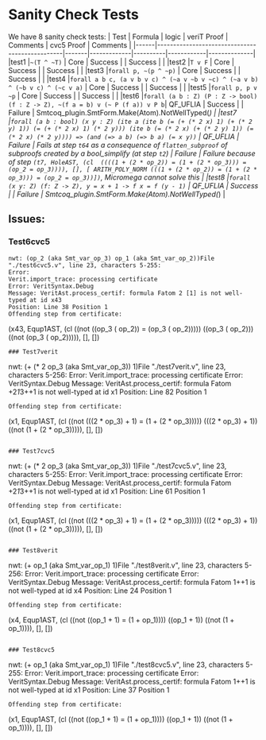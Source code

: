 
# Sanity Check Tests
We have 8 sanity check tests:
| Test | Formula                                        | logic | veriT Proof | Comments | cvc5 Proof | Comments     | 
|------|------------------------------------------------|-------|-------------|----------|------------|--------------|
|test1 |`~(T ^ ~T)`                                     | Core  | Success      |          | Success    |              |
|test2 |`T v F`                                         | Core  | Success      |          | Success     |              |
|test3 |`forall p, ~(p ^ ~p)`                           | Core  | Success      |          | Success     |              |
|test4 |`forall a b c, (a v b v c) ^ (~a v ~b v ~c) ^ (~a v b) ^ (~b v c) ^ (~c v a)`    | Core  | Success      |          | Success     |              | 
|test5 |`forall p, p v ~p`                              | Core  | Success      |          | Success     |             |
|test6 |`forall (a b : Z) (P : Z -> bool) (f : Z -> Z), ~(f a = b) v (~ P (f a)) v P b`| QF_UFLIA | Success     |          | Failure    | Smtcoq_plugin.SmtForm.Make(Atom).NotWellTyped(_) |
|test7 |`forall (a b : bool) (x y : Z) (ite a (ite b (= (+ (* 2 x) 1) (+ (* 2 y) 1)) (= (+ (* 2 x) 1) (* 2 y))) (ite b (= (* 2 x) (+ (* 2 y) 1)) (= (* 2 x) (* 2 y)))) => (and (=> a b) (=> b a) (= x y))` | QF_UFLIA | Failure      | Fails at step `t64` as a consequence of `flatten_subproof` of subproofs created by a bool_simplify (at step `t2`)  | Failure     | Failure because of step `(t7, HoleAST, (cl  ((((1 + (2 * op_2)) = (1 + (2 * op_3))) = (op_2 = op_3)))), [], [ ARITH_POLY_NORM (((1 + (2 * op_2)) = (1 + (2 * op_3))) = (op_2 = op_3))])`, Micromega cannot solve this |
|test8 |`forall (x y: Z) (f: Z -> Z), y = x + 1 -> f x = f (y - 1)` | QF_UFLIA | Success     |         | Failure    | Smtcoq_plugin.SmtForm.Make(Atom).NotWellTyped(_) |

## Issues:

### Test6cvc5
```
nwt: (op_2 (aka Smt_var_op_3) op_1 (aka Smt_var_op_2))File "./test6cvc5.v", line 23, characters 5-255:
Error:
Verit.import_trace: processing certificate
Error: VeritSyntax.Debug
Message: VeritAst.process_certif: formula Fatom 2 [1] is not well-typed at id x43
Position: Line 38 Position 1
Offending step from certificate:
```
(x43, Equp1AST, (cl  ((not ((op_3 ( op_2)) = (op_3 ( op_2))))) ((op_3 ( op_2))) ((not (op_3 ( op_2))))), [], [])
```
### Test7verit
```
nwt: (+ (* 2 op_3 (aka Smt_var_op_3)) 1)File "./test7verit.v", line 23, characters 5-256:
Error:
Verit.import_trace: processing certificate
Error: VeritSyntax.Debug
Message: VeritAst.process_certif: formula Fatom +2*1*3++1 is not well-typed at id x1
Position: Line 82 Position 1
```
Offending step from certificate:
```
(x1, Equp1AST, (cl  ((not (((2 * op_3) + 1) = (1 + (2 * op_3))))) (((2 * op_3) + 1)) ((not (1 + (2 * op_3))))), [], [])
```

### Test7cvc5
```
nwt: (+ (* 2 op_3 (aka Smt_var_op_3)) 1)File "./test7cvc5.v", line 23, characters 5-255:
Error:
Verit.import_trace: processing certificate
Error: VeritSyntax.Debug
Message: VeritAst.process_certif: formula Fatom +2*1*3++1 is not well-typed at id x1
Position: Line 61 Position 1

```
Offending step from certificate:
```
(x1, Equp1AST, (cl  ((not (((2 * op_3) + 1) = (1 + (2 * op_3))))) (((2 * op_3) + 1)) ((not (1 + (2 * op_3))))), [], [])
```

### Test8verit
```
nwt: (+ op_1 (aka Smt_var_op_1) 1)File "./test8verit.v", line 23, characters 5-256:
Error:
Verit.import_trace: processing certificate
Error: VeritSyntax.Debug
Message: VeritAst.process_certif: formula Fatom 1++1 is not well-typed at id x4
Position: Line 24 Position 1
```
Offending step from certificate:
```
(x4, Equp1AST, (cl  ((not ((op_1 + 1) = (1 + op_1)))) ((op_1 + 1)) ((not (1 + op_1)))), [], [])
```

### Test8cvc5
```
nwt: (+ op_1 (aka Smt_var_op_1) 1)File "./test8cvc5.v", line 23, characters 5-255:
Error:
Verit.import_trace: processing certificate
Error: VeritSyntax.Debug
Message: VeritAst.process_certif: formula Fatom 1++1 is not well-typed at id x1
Position: Line 37 Position 1

```
Offending step from certificate:
```
(x1, Equp1AST, (cl  ((not ((op_1 + 1) = (1 + op_1)))) ((op_1 + 1)) ((not (1 + op_1)))), [], [])
```
